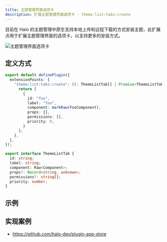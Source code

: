```yaml
---
title: 主题管理界面选项卡
description: 扩展主题管理界面选项卡 - theme:list:tabs:create
---
```


目前在 Halo 的主题管理中原生支持本地上传和远程下载的方式安装主题，此扩展点用于扩展主题管理界面的选项卡，以支持更多的安装方式。

![主题管理界面选项卡](/img/developer-guide/plugin/api-reference/ui/extension-points/theme-list-tabs-create.png)

## 定义方式

```ts
export default definePlugin({
  extensionPoints: {
    "theme:list:tabs:create": (): ThemeListTab[] | Promise<ThemeListTab[]> => {
      return [
        {
          id: "foo",
          label: "foo",
          component: markRaw(FooComponent),
          props: {},
          permissions: [],
          priority: 0,
        }
      ];
    },
  },
});
```

```ts title="ThemeListTab"
export interface ThemeListTab {
  id: string;
  label: string;
  component: Raw<Component>;
  props?: Record<string, unknown>;
  permissions?: string[];
  priority: number;
}
```

## 示例

## 实现案例

- <https://github.com/halo-dev/plugin-app-store>
